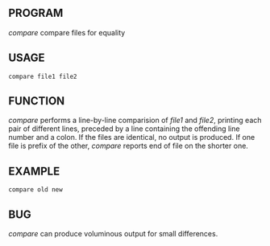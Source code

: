## PROGRAM

*compare*	compare files for equality

## USAGE

	compare file1 file2

## FUNCTION

*compare* performs a line-by-line comparision of *file1* and *file2*, printing each pair of different lines, preceded by a line containing the offending line number and a colon. If the files are identical, no output is produced. If one file is prefix of the other, *compare* reports end of file on the shorter one.

## EXAMPLE

	compare old new

## BUG

*compare* can produce voluminous output for small differences.
